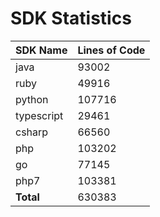 # SDK Statistics

| SDK Name | Lines of Code |
| -------- | ------------- |
| java | 93002 |
| ruby | 49916 |
| python | 107716 |
| typescript | 29461 |
| csharp | 66560 |
| php | 103202 |
| go | 77145 |
| php7 | 103381 |
| **Total** | 630383 |
